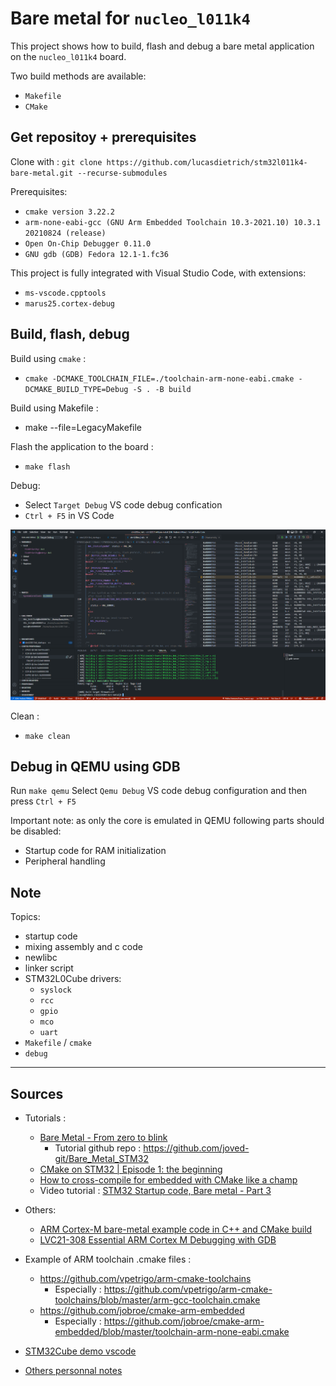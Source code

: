 # Bare metal for `nucleo_l011k4` 

This project shows how to build, flash and debug a bare metal application on the `nucleo_l011k4` board.

Two build methods are available:
- `Makefile`
- `CMake`

## Get repositoy + prerequisites

Clone with : `git clone https://github.com/lucasdietrich/stm32l011k4-bare-metal.git --recurse-submodules`

Prerequisites:
- `cmake version 3.22.2`
- `arm-none-eabi-gcc (GNU Arm Embedded Toolchain 10.3-2021.10) 10.3.1 20210824 (release)`
- `Open On-Chip Debugger 0.11.0`
- `GNU gdb (GDB) Fedora 12.1-1.fc36`

This project is fully integrated with Visual Studio Code, with extensions:
- `ms-vscode.cpptools`
- `marus25.cortex-debug`

## Build, flash, debug

Build using `cmake` :
- `cmake -DCMAKE_TOOLCHAIN_FILE=./toolchain-arm-none-eabi.cmake -DCMAKE_BUILD_TYPE=Debug -S . -B build`

Build using Makefile :
- make --file=LegacyMakefile 

Flash the application to the board :
- `make flash`

Debug:
- Select `Target Debug` VS code debug confication
- `Ctrl + F5` in VS Code

![](./pics/linux-arm-debug.png)

Clean : 
- `make clean`

## Debug in QEMU using GDB

Run `make qemu`
Select `Qemu Debug` VS code debug configuration and then press `Ctrl + F5`

Important note: as only the core is emulated in QEMU following parts should be disabled:
- Startup code for RAM initialization
- Peripheral handling

## Note

Topics:
- startup code
- mixing assembly and c code
- newlibc
- linker script
- STM32L0Cube drivers:
  - `syslock`
  - `rcc`
  - `gpio`
  - `mco`
  - `uart`
- `Makefile` / `cmake`
- `debug`

---

## Sources

- Tutorials : 
  - [Bare Metal - From zero to blink](https://linuxembedded.fr/2021/02/bare-metal-from-zero-to-blink)
    - Tutorial github repo : https://github.com/joved-git/Bare_Metal_STM32
  - [CMake on STM32 | Episode 1: the beginning](https://dev.to/younup/cmake-on-stm32-the-beginning-3766)
  - [How to cross-compile for embedded with CMake like a champ](https://kubasejdak.com/how-to-cross-compile-for-embedded-with-cmake-like-a-champ)
  - Video tutorial : [STM32 Startup code, Bare metal - Part 3](https://www.youtube.com/watch?v=7stymN3eYw0)
- Others:
  - [ARM Cortex-M bare-metal example code in C++ and CMake build](https://github.com/cortexm/baremetal)
  - [LVC21-308 Essential ARM Cortex M Debugging with GDB](https://www.youtube.com/watch?v=QQcp8CPjkoY)

- Example of ARM toolchain .cmake files :
  - https://github.com/vpetrigo/arm-cmake-toolchains
    - Especially : https://github.com/vpetrigo/arm-cmake-toolchains/blob/master/arm-gcc-toolchain.cmake
  - https://github.com/jobroe/cmake-arm-embedded
    - Especially : https://github.com/jobroe/cmake-arm-embedded/blob/master/toolchain-arm-none-eabi.cmake
- [STM32Cube demo vscode](https://github.com/EmbeddedGeekYT/egSTM32/tree/vscode)

- [Others personnal notes](./personnal_notes.md)